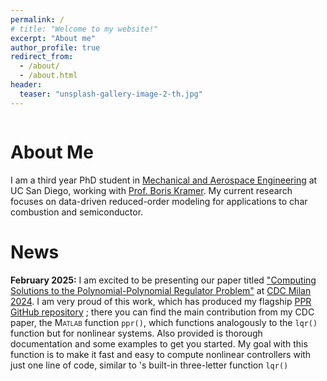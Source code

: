```yaml
---
permalink: /
# title: "Welcome to my website!"
excerpt: "About me"
author_profile: true
redirect_from: 
  - /about/
  - /about.html
header:
  teaser: "unsplash-gallery-image-2-th.jpg"
---
```


![]()

About Me
======

I am a third year PhD student in [Mechanical and Aerospace Engineering](https://mae.ucsd.edu/) at UC San Diego, working with [Prof. Boris Kramer](http://kramer.ucsd.edu/index.html). My current research focuses on data-driven reduced-order modeling for applications to char combustion and semiconductor. 



News
======
**February 2025:** I am excited to be presenting our paper titled ["Computing Solutions to the Polynomial-Polynomial Regulator Problem"](https://arxiv.org/abs/2410.22291) at [CDC Milan 2024](https://cdc2024.ieeecss.org/). I am very proud of this work, which has produced my flagship [PPR GitHub repository](https://github.com/hyeonghun1/PPR) ; there you can find the main contribution from my CDC paper, the <span style="font-variant:small-caps;">Matlab</span> function `ppr()`, which functions analogously to the `lqr()` function but for nonlinear systems. Also provided is thorough documentation and some examples to get you started. My goal with this function is to make it fast and easy to compute nonlinear controllers with just one line of code, similar to <span style="font-variant:small-caps;"></span>'s built-in three-letter function `lqr()`